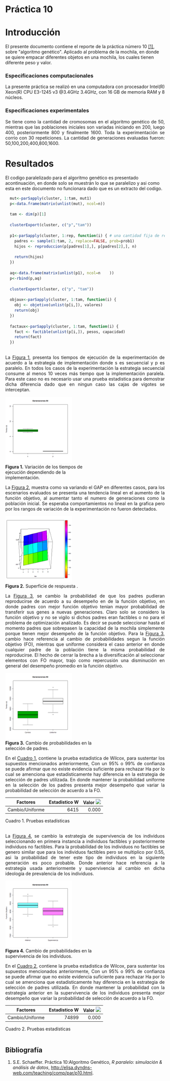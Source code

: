 # Práctica 10


# Introducción


El presente documento contiene el reporte de la práctica número 10 [\[1\]](#bibliograf%C3%ADa), 
sobre "algoritmo genético". Aplicado al problema de la mochila, en donde se quiere empacar diferentes
objetos en una mochila, los cuales tienen diferente peso y valor. 


### Especificaciones computacionales 
<p align="justify">
La presente práctica se realizó en una computadora 
con procesador Intel(R) Xeon(R) CPU E3-1245 v3 @3.4GHz 3.4GHz, con 16 GB de memoria RAM y 8 núcleos.
</p>

### Especificaciones experimentales 
<p align="justify">
Se tiene como la cantidad de cromosomas en el algoritmo genético de 50, mientras que las poblaciones iniciales
son variadas iniciando en 200, luego 400, posteriormente 800 y finalmente 1600. Toda la experimentación se corrio con 30 repeticiones.
La cantidad de generaciones evaluadas fueron: 50,100,200,400,800,1600.
</p>

>


# Resultados


El codigo paralelizado para el algoritmo genético es presentado acontinuación, en donde solo se muestrán lo que se paralelizo 
y asi como esta en este documento no funcionara dado que es un extracto del codigo. 


~~~R
  mut<-parSapply(cluster, 1:tam, mut1)  
  p<-data.frame(matrix(unlist(mut), ncol=n))
  
  tam <- dim(p)[1]
  
  clusterExport(cluster, c("p","tam"))
    
  p1<-parSapply(cluster, 1:rep, function(i) { # una cantidad fija de reproducciones
    padres <- sample(1:tam, 2, replace=FALSE, prob=prob1)
    hijos <- reproduccion(p[padres[1],], p[padres[2],], n)
    
    return(hijos)
  })
  
  aq<-data.frame(matrix(unlist(p1), ncol=n    ))
  p<-rbind(p,aq)
     
  clusterExport(cluster, c("p", "tam"))
  
  objaux<-parSapply(cluster, 1:tam, function(i) {   
    obj <- objetivo(unlist(p[i,]), valores)
    return(obj)
  })
  
  factaux<-parSapply(cluster, 1:tam, function(i) {   
    fact <- factible(unlist(p[i,]), pesos, capacidad)
    return(fact)
  })
  
  ~~~
 







<p align="justify">
La <a href="#fig1"> Figura 1</a>, presenta los tiempos de ejecución de la experimentación de acuerdo a la estrategia de implementación 
donde s es secuencial y p es paralelo. En todos los casos de la experimentación la estrategia secuencial consume al menos 10 veces
más tiempo que la implementación paralela. Para este caso no es necesario usar una prueba estadistica para demostrar dicha diferencia dado 
que en ningun caso las cajas de vigotes se interceptan.
</p>


<p align="center">
<div id="fig1" style="width:300px; height=200px">
<img src="https://github.com/xoce15/Simulacion_Sistemas/blob/master/Practica_10/Graficas/P10.gif" height="70%" width="70%"/><br>
<b>Figura 1.</b> Variación de los tiempos de ejecución dependiendo de la implementación. 
</div>
</p>

<p align="justify">
La <a href="#fig2"> Figura 2</a>, muestra como va variando el GAP en diferentes casos, para los escenarios evaluados se 
presenta una tendencia lineal en el aumento de la función objetivo, al aumentar tanto el numero de generaciones como la población inicial. 
Se esperaba comportamientos no lineal en la grafica pero por los rangos de variación de la experimentación no fueron detectados. 
</p

<p align="center">
<div id="fig2" style="width:300px; height=200px">
<img src="https://github.com/xoce15/Simulacion_Sistemas/blob/master/Practica_10/Graficas/Superficie.gif" height="70%" width="70%"/><br>
<b>Figura 2.</b> Superficie de respuesta . 
</div>
</p>


<p align="justify">
La <a href="#fig3"> Figura 3</a>, se cambio la probabilidad de que los padres pudieran reproducirse de acuerdo a su desempeño 
en de la función objetivo, en donde padres con mejor función objetivo tenian mayor probabilidad de transferir sus genes a nuevas 
generaciones.
Claro solo se considero la función objetivo y no se vigilo si dichos padres eran factibles o no para el problema de optimización 
analizado. Es decir se puede seleccionar hasta el momento padres que sobrepasen la capacidad de la mochila simplemente porque tienen
mejor desempeño de la función objetivo. 
Para la <a href="#fig3"> Figura 3</a>, cambio hace referencia al cambio de probabilidades segun la función objetivo (FO), mientras que uniforme
considera el caso anterior en donde cualquier padre de la población tiene la misma probabilidad de reproducirse. 
El hecho de cerrar la brecha a la diversificación al seleccionar elementos con FO mayor, trajo como repercusión una disminución en general
del desempeño promedio en la función objetivo. 

</p>



<p align="center">
<div id="fig3" style="width:300px; height=200px">
<img src="https://github.com/xoce15/Simulacion_Sistemas/blob/master/Practica_10/Graficas/P10R1.gif" height="70%" width="70%"/><br>
<b>Figura 3.</b> Cambio de probabilidades en la selección de padres. 
</div>
</p>


 <p align="justify">  
En el  <a href="#tabl1"> Cuadro 1</a>,  contiene la prueba estadistica  de Wilcox, para sustentar los supuestos mencionados anteriormente,
Con un 95% o 99% de confianza se puede afirmar que no existe evidencia suficiente para rechazar Ha por lo cual se amenciona que estadisticamente  
hay diferencia en la estrategia de selección de padres utilizada. 
En donde mantener la probabilidad uniforme en la selección de los padres presenta mejor desempeño que variar la probabilidad de selección
de acuerdo a la FO.
</p>




| Factores  | Estadistico W | Valor <img src="https://latex.codecogs.com/gif.latex?p"/>|
| :-------: | ------:        | -----: |
| Cambio/Uniforme        | 6415         | 0.000   |
<caption>Cuadro 1. Pruebas estadísticas </caption><br>
<br>




<p align="justify">
La <a href="#fig4"> Figura 4</a>, se cambio la estrategia de supervivencia de los individuos seleccionando en primera instancia
a individuos factibles y posteriormente individuos no factibles. Para la probabilidad de los individuos no factibles
se genero similar que para los individuos factibles pero se multiplico por 0.55, asi la probabilidad de tener este tipo 
de individuos en la siguiente generación es poco probable. Donde anterior hace referencia a la estrategia 
usada anteriormente y supervivencia al cambio en dicha ideologia de prevalencia de los individuos. 

</p>





<p align="center">
<div id="fig4" style="width:300px; height=200px">
<img src="https://github.com/xoce15/Simulacion_Sistemas/blob/master/Practica_10/Graficas/P10R2.gif" height="70%" width="70%"/><br>
<b>Figura 4.</b> Cambio de probabilidades en la supervivencia de los individuos. 
</div>
</p>


 <p align="justify">  
En el  <a href="#tabl1"> Cuadro 2</a>,  contiene la prueba estadistica  de Wilcox, para sustentar los supuestos mencionados anteriormente,
Con un 95% o 99% de confianza se puede afirmar que no existe evidencia suficiente para rechazar Ha por lo cual se amenciona que estadisticamente  
hay diferencia en la estrategia de selección de padres utilizada. 
En donde mantener la probabilidad con la estrategia anterior en la supervivencia de los individuos presenta mejor desempeño que variar la probabilidad de selección
de acuerdo a la FO.
</p>




| Factores  | Estadistico W | Valor <img src="https://latex.codecogs.com/gif.latex?p"/>|
| :-------: | ------:        | -----: |
| Cambio/Uniforme        | 74899         | 0.000   |
<caption>Cuadro 2. Pruebas estadísticas </caption><br>
<br>





## Bibliografía
1. S.E. Schaeffer. Práctica 10:Algoritmo Genético, <i>R paralelo: simulación & análisis de datos</i>, http://elisa.dyndns-web.com/teaching/comp/par/p10.html.













